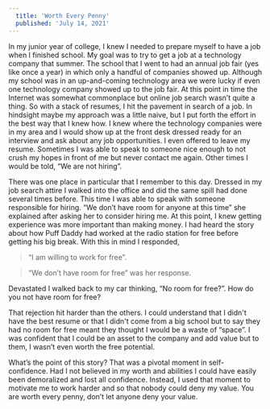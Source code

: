 ```yaml
---
  title: 'Worth Every Penny'
  published: 'July 14, 2021'
---
```

In my junior year of college, I knew I needed to prepare myself to have a job when I finished school. My goal was to try to get a job at a technology company that summer. 
The school that I went to had an annual job fair (yes like once a year) in which only a handful of companies showed up. 
Although my school was in an up-and-coming technology area we were lucky if even one technology company showed up to the job fair. 
At this point in time the Internet was somewhat commonplace but online job search wasn’t quite a thing. 
So with a stack of resumes, I hit the pavement in search of a job. In hindsight maybe my approach was a little naive, but I put forth the effort in the best way that I knew how. 
I knew where the technology companies were in my area and I would show up at the front desk dressed ready for an interview and ask about any job opportunities. I even offered to leave my resume. 
Sometimes I was able to speak to someone nice enough to not crush my hopes in front of me but never contact me again. Other times I would be told, “We are not hiring”.

There was one place in particular that I remember to this day. Dressed in my job search attire I walked into the office and did the same spill had done several times before. 
This time I was able to speak with someone responsible for hiring. “We don’t have room for anyone at this time” she explained after asking her to consider hiring me. 
At this point, I knew getting experience was more important than making money. I had heard the story about how Puff Daddy had worked at the radio station for free before getting his big break. 
With this in mind I responded, 

>“I am willing to work for free”. 

> “We don’t have room for free” was her response. 

Devastated I walked back to my car thinking, “No room for free?”. How do you not have room for free?

That rejection hit harder than the others. I could understand that I didn't have the best resume or that I didn't come from a big school but to say they had no room for free meant they thought I would be a waste of “space”. 
I was confident that I could be an asset to the company and add value but to them, I wasn’t even worth the free potential.

What’s the point of this story? That was a pivotal moment in self-confidence. Had I not believed in my worth and abilities I could have easily been demoralized and lost all confidence. 
Instead, I used that moment to motivate me to work harder and so that nobody could deny my value. You are worth every penny, don’t let anyone deny your value.
